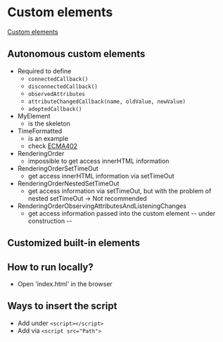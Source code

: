 # Custom elements
[Custom elements](https://javascript.info/custom-elements)

## Autonomous custom elements
* Required to define
  * `connectedCallback()`
  * `disconnectedCallback()`
  * `observedAttributes`
  * `attributeChangedCallback(name, oldValue, newValue)`
  * `adoptedCallback()`
* MyElement
  * is the skeleton
* TimeFormatted
  * is an example
  * check [ECMA402](https://tc39.es/ecma402/)
* RenderingOrder
  * impossible to get access innerHTML information
* RenderingOrderSetTimeOut
  * get access innerHTML information via setTimeOut
* RenderingOrderNestedSetTimeOut
  * get access information via setTimeOut, but with the problem of nested setTimeOut -> Not recommended
* RenderingOrderObservingAttributesAndListeningChanges
  * get access information passed into the custom element -- under construction --

## Customized built-in elements

## How to run locally?
* Open 'index.html' in the browser

## Ways to insert the script
* Add under `<script></script>`
* Add via `<script src="Path">`
